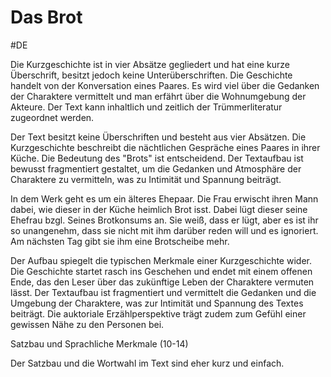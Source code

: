 # Das Brot
#DE 

Die Kurzgeschichte ist in vier Absätze gegliedert und hat eine kurze Überschrift, besitzt jedoch keine Unterüberschriften. Die Geschichte handelt von der Konversation eines Paares. Es wird viel über die Gedanken der Charaktere vermittelt und man erfährt über die Wohnumgebung der Akteure. Der Text kann inhaltlich und zeitlich der Trümmerliteratur zugeordnet werden.

Der Text besitzt keine Überschriften und besteht aus vier Absätzen. Die Kurzgeschichte beschreibt die nächtlichen Gespräche eines Paares in ihrer Küche. Die Bedeutung des "Brots" ist entscheidend. Der Textaufbau ist bewusst fragmentiert gestaltet, um die Gedanken und Atmosphäre der Charaktere zu vermitteln, was zu Intimität und Spannung beiträgt.

In dem Werk geht es um ein älteres Ehepaar. Die Frau erwischt ihren Mann dabei, wie dieser in der Küche heimlich Brot isst. Dabei lügt dieser seine Ehefrau bzgl. Seines Brotkonsums an. Sie weiß, dass er lügt, aber es ist ihr so unangenehm, dass sie nicht mit ihm darüber reden will und es ignoriert. Am nächsten Tag gibt sie ihm eine Brotscheibe mehr.

Der Aufbau spiegelt die typischen Merkmale einer Kurzgeschichte wider. Die Geschichte startet rasch ins Geschehen und endet mit einem offenen Ende, das den Leser über das zukünftige Leben der Charaktere vermuten lässt. Der Textaufbau ist fragmentiert und vermittelt die Gedanken und die Umgebung der Charaktere, was zur Intimität und Spannung des Textes beiträgt. Die auktoriale Erzählperspektive trägt zudem zum Gefühl einer gewissen Nähe zu den Personen bei.

Satzbau und Sprachliche Merkmale (10-14)

Der Satzbau und die Wortwahl im Text sind eher kurz und einfach. 